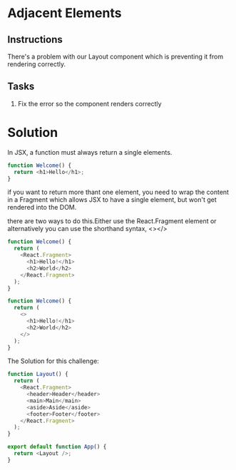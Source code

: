# Adjacent Elements

## Instructions

There's a problem with our Layout component which is preventing it from rendering correctly.

## Tasks

1. Fix the error so the component renders correctly

# Solution

In JSX, a function must always return a single elements.

```javascript
function Welcome() {
  return <h1>Hello</h1>;
}
```

if you want to return more thant one element, you need to wrap the content in a Fragment which allows JSX to have a single element, but won't get rendered into the DOM.

there are two ways to do this.Either use the React.Fragment element or alternatively you can use the shorthand syntax, <></>

```javascript
function Welcome() {
  return (
    <React.Fragment>
      <h1>Hello!</h1>
      <h2>World</h2>
    </React.Fragment>
  );
}
```

```javascript
function Welcome() {
  return (
    <>
      <h1>Hello!</h1>
      <h2>World</h2>
    </>
  );
}
```

The Solution for this challenge:

```javascript
function Layout() {
  return (
    <React.Fragment>
      <header>Header</header>
      <main>Main</main>
      <aside>Aside</aside>
      <footer>Footer</footer>
    </React.Fragment>
  );
}

export default function App() {
  return <Layout />;
}
```
